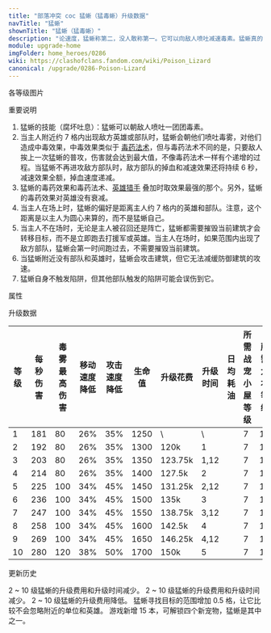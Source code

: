 ```yaml
---
title: "部落冲突 coc 猛蜥（猛毒蜥）升级数据"
navTitle: "猛蜥"
shownTitle: "猛蜥（猛毒蜥）"
description: "论速度，猛蜥称第二，没人敢称第一。它可以向敌人喷吐减速毒素。猛蜥真的有毒吗？可能吧，但谁又有那么大的胆子去验明真假呢？"
module: upgrade-home
imgFolder: home_heroes/0286
wiki: https://clashofclans.fandom.com/wiki/Poison_Lizard
canonical: /upgrade/0286-Poison-Lizard
---
```


<UnitInfo :folder="$frontmatter.imgFolder" imgSrc="Poison_Lizard_info.png" :imgAlt="$frontmatter.navTitle" :description="$frontmatter.description" />

<SmallTitle>各等级图片</SmallTitle>

<Panel>
    <UnitImgGroup :folder="$frontmatter.imgFolder">
        <UnitImg imgTitle="所有等级" imgSrc="Poison_Lizard_field.png" />
    </UnitImgGroup>
</Panel>

<SmallTitle>重要说明</SmallTitle>

1. 猛蜥的技能（腐坏吐息）：猛蜥可以朝敌人喷吐一团团毒素。
2. 当主人附近约 7 格内出现敌方英雄或部队时，猛蜥会朝他们喷吐毒雾，对他们造成中毒效果，中毒效果类似于 [毒药法术](/upgrade/0180-Poison-Spell)，但与毒药法术不同的是，只要敌人挨上一次猛蜥的普攻，伤害就会达到最大值，不像毒药法术一样有个递增的过程。当猛蜥不再进攻敌方部队时，敌方部队的掉血和减速效果还将持续 6 秒，减速效果全额，掉血速度递减。
3. 猛蜥的毒药效果和毒药法术、[英雄猎手](/upgrade/0088-Headhunter) 叠加时取效果最强的那个。另外，猛蜥的毒药效果对英雄没有衰减。
4. 当主人在场上时，猛蜥的偏好是距离主人约 7 格内的英雄和部队。注意，这个距离是以主人为圆心来算的，而不是猛蜥自己。
5. 当主人不在场时，无论是主人被召回还是阵亡，猛蜥都需要摧毁当前建筑才会转移目标，而不是立即跑去打援军或英雄。当主人在场时，如果范围内出现了敌方部队，猛蜥会第一时间跑过去，不需要摧毁当前建筑。
6. 当猛蜥附近没有部队和英雄时，猛蜥会攻击建筑，但它无法减缓防御建筑的攻速。
7. 猛蜥自身不触发陷阱，但其他部队触发的陷阱可能会误伤到它。

<SmallTitle>属性</SmallTitle>

<UnitProperties>
    <UnitProperty pKey="攻击偏好" pValue="离英雄不超过 7 格的部队和英雄" />
    <UnitProperty pKey="伤害类型" pValue="单体伤害" />
    <UnitProperty pKey="攻击的目标" pValue="地面和空中目标" />
    <UnitProperty pKey="移动速度" pValue="4.5 格/秒" />
    <UnitProperty pKey="攻击速度" pValue="0.35 秒/次" />
    <UnitProperty pKey="攻击距离" pValue="3.5 格" />
    <UnitProperty pKey="所需战宠小屋等级" pValue="7" />
    <UnitProperty pKey="所需大本等级" pValue="15" />
</UnitProperties>

<SmallTitle>升级数据</SmallTitle>

<script setup>
const tableExtraInfo = [
    {
        "column": 6,
        "type": "cost",
        "gpClass": "research",
        "icon": "Dark_Elixir"
    },
    {
        "column": 7,
        "type": "time",
        "gpClass": "research"
    },
    {
        "column": 8,
        "type": "dailyCost",
        "icon": "Dark_Elixir"
    }
];
</script>

<UnitTable :tableExtraInfo="tableExtraInfo">

| 等级 | 每秒伤害 |毒雾<br>最高伤害|移动速度<br>降低|攻击速度<br>降低| 生命值 | 升级花费| 升级时间| 日均耗油 |所需战宠<br>小屋等级|所需<br>大本等级|
| ---- |   ---   |      ---      |      ---      |      ---      |  ---  |  ----  |   ---   |   ---   |        ---        |     ----     |
|   1  |   181   |       80      |      26%      |      35%      |  1250 |     \  |   \     |         |         7         |      15      |
|   2  |   192   |       80      |      26%      |      35%      |  1300 |   120k |   1     |         |         7         |      15      |
|   3  |   203   |       80      |      26%      |      35%      |  1350 |123.75k |   1,12  |         |         7         |      15      |
|   4  |   214   |       80      |      26%      |      35%      |  1400 | 127.5k |   2     |         |         7         |      15      |
|   5  |   225   |      100      |      34%      |      45%      |  1450 |131.25k |   2,12  |         |         7         |      15      |
|   6  |   236   |      100      |      34%      |      45%      |  1500 |   135k |   3     |         |         7         |      15      |
|   7  |   247   |      100      |      34%      |      45%      |  1550 |138.75k |   3,12  |         |         7         |      15      |
|   8  |   258   |      100      |      34%      |      45%      |  1600 | 142.5k |   4     |         |         7         |      15      |
|   9  |   269   |      100      |      34%      |      45%      |  1650 |146.25k |   4,12  |         |         7         |      15      |
|  10  |   280   |      120      |      38%      |      50%      |  1700 |   150k |   5     |         |         7         |      15      |
</UnitTable>

<SmallTitle>更新历史</SmallTitle>

<Timeline>
    <TimelineItem date="2024/11/25">
        <TimelineRow>2 ~ 10 级猛蜥的升级费用和升级时间减少。</TimelineRow>
    </TimelineItem>
    <TimelineItem date="2024/06/18">
        <TimelineRow>2 ~ 10 级猛蜥的升级费用和升级时间减少。</TimelineRow>
    </TimelineItem>
    <TimelineItem date="2023/12/12">
        <TimelineRow>2 ~ 10 级猛蜥的升级费用降低。</TimelineRow>
    </TimelineItem>
    <TimelineItem date="2022/12/12">
        <TimelineRow>猛蜥寻找目标的范围增加 0.5 格，让它比较不会忽略附近的单位和英雄。</TimelineRow>
    </TimelineItem>
    <TimelineItem date="2022/10/10">
        <TimelineRow>游戏新增 15 本，可解锁四个新宠物，猛蜥是其中之一。</TimelineRow>
    </TimelineItem>
    <TimelineItem :historyBottom="true" />
</Timeline>